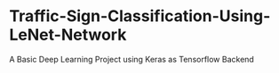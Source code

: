 # Traffic-Sign-Classification-Using-LeNet-Network
A Basic Deep Learning Project using Keras as Tensorflow Backend
